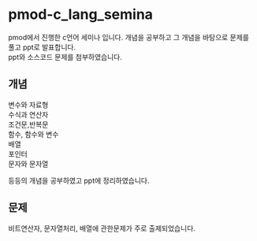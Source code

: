 # pmod-c_lang_semina 

pmod에서 진행한 c언어 세미나 입니다. 개념을 공부하고 그 개념을 바탕으로 문제를 풀고 ppt로 발표합니다.  
ppt와 소스코드 문제를 첨부하였습니다.


## 개념

변수와 자료형  
수식과 연산자  
조건문,반복문  
함수, 함수와 변수  
배열  
포인터  
문자와 문자열 

등등의 개념을 공부하였고 ppt에 정리하였습니다.

## 문제

비트연산자, 문자열처리, 배열에 관한문제가 주로 출제되었습니다.
